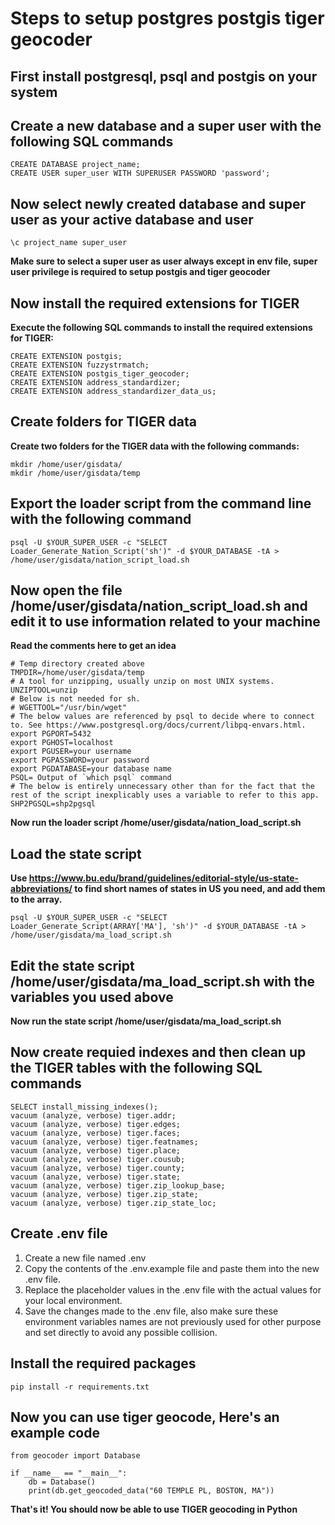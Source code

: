 

# Steps to setup postgres postgis tiger geocoder

## First install postgresql, psql and postgis on your system


## Create a new database and a super user with the following SQL commands
    CREATE DATABASE project_name;
    CREATE USER super_user WITH SUPERUSER PASSWORD 'password';


## Now select newly created database and super user as your active database and user

```
\c project_name super_user
```

**Make sure to select a super user as user always except in env file, super user privilege is required to setup postgis and tiger geocoder**


## Now install the required extensions for TIGER
**Execute the following SQL commands to install the required extensions for TIGER:**

    CREATE EXTENSION postgis;
    CREATE EXTENSION fuzzystrmatch;
    CREATE EXTENSION postgis_tiger_geocoder;
    CREATE EXTENSION address_standardizer;
    CREATE EXTENSION address_standardizer_data_us;


## Create folders for TIGER data
**Create two folders for the TIGER data with the following commands:**
```
mkdir /home/user/gisdata/
mkdir /home/user/gisdata/temp
```


## Export the loader script from the command line with the following command
```
psql -U $YOUR_SUPER_USER -c "SELECT Loader_Generate_Nation_Script('sh')" -d $YOUR_DATABASE -tA > /home/user/gisdata/nation_script_load.sh
```


## Now open the file /home/user/gisdata/nation_script_load.sh and edit it to use information related to your machine
 **Read the comments here to get an idea**
```
# Temp directory created above
TMPDIR=/home/user/gisdata/temp
# A tool for unzipping, usually unzip on most UNIX systems.
UNZIPTOOL=unzip
# Below is not needed for sh.
# WGETTOOL="/usr/bin/wget"
# The below values are referenced by psql to decide where to connect to. See https://www.postgresql.org/docs/current/libpq-envars.html. 
export PGPORT=5432
export PGHOST=localhost
export PGUSER=your username
export PGPASSWORD=your password
export PGDATABASE=your database name
PSQL= Output of `which psql` command
# The below is entirely unnecessary other than for the fact that the rest of the script inexplicably uses a variable to refer to this app.
SHP2PGSQL=shp2pgsql
```
**Now run the loader script /home/user/gisdata/nation_load_script.sh**


## Load the state script
**Use https://www.bu.edu/brand/guidelines/editorial-style/us-state-abbreviations/ to find short names of states in US you need, and add them to the array.**
```
psql -U $YOUR_SUPER_USER -c "SELECT Loader_Generate_Script(ARRAY['MA'], 'sh')" -d $YOUR_DATABASE -tA > /home/user/gisdata/ma_load_script.sh
```


## Edit the state script /home/user/gisdata/ma_load_script.sh with the variables you used above

**Now run the state script /home/user/gisdata/ma_load_script.sh**


## Now create requied indexes and then clean up the TIGER tables with the following SQL commands
```
SELECT install_missing_indexes();
vacuum (analyze, verbose) tiger.addr;
vacuum (analyze, verbose) tiger.edges;
vacuum (analyze, verbose) tiger.faces;
vacuum (analyze, verbose) tiger.featnames;
vacuum (analyze, verbose) tiger.place;
vacuum (analyze, verbose) tiger.cousub;
vacuum (analyze, verbose) tiger.county;
vacuum (analyze, verbose) tiger.state;
vacuum (analyze, verbose) tiger.zip_lookup_base;
vacuum (analyze, verbose) tiger.zip_state;
vacuum (analyze, verbose) tiger.zip_state_loc;
```


## Create .env file 

 1. Create a new file named .env
 2. Copy the contents of the .env.example file and paste them into the new .env file.
 3. Replace the placeholder values in the .env file with the actual values for your local environment.
 4. Save the changes made to the .env file, also make sure these environment variables names are not previously used for other purpose and set directly to avoid any possible collision.


## Install the required packages
```
pip install -r requirements.txt
```


## Now you can use tiger geocode, Here's an example code
```
from geocoder import Database

if __name__ == "__main__":
    db = Database()
    print(db.get_geocoded_data("60 TEMPLE PL, BOSTON, MA"))
```
**That's it! You should now be able to use TIGER geocoding in Python**

